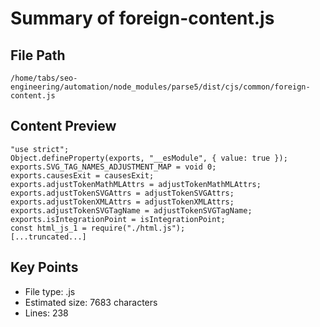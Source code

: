 # Summary of foreign-content.js
  
## File Path
`/home/tabs/seo-engineering/automation/node_modules/parse5/dist/cjs/common/foreign-content.js`

## Content Preview
```
"use strict";
Object.defineProperty(exports, "__esModule", { value: true });
exports.SVG_TAG_NAMES_ADJUSTMENT_MAP = void 0;
exports.causesExit = causesExit;
exports.adjustTokenMathMLAttrs = adjustTokenMathMLAttrs;
exports.adjustTokenSVGAttrs = adjustTokenSVGAttrs;
exports.adjustTokenXMLAttrs = adjustTokenXMLAttrs;
exports.adjustTokenSVGTagName = adjustTokenSVGTagName;
exports.isIntegrationPoint = isIntegrationPoint;
const html_js_1 = require("./html.js");
[...truncated...]
```

## Key Points
- File type: .js
- Estimated size: 7683 characters
- Lines: 238
